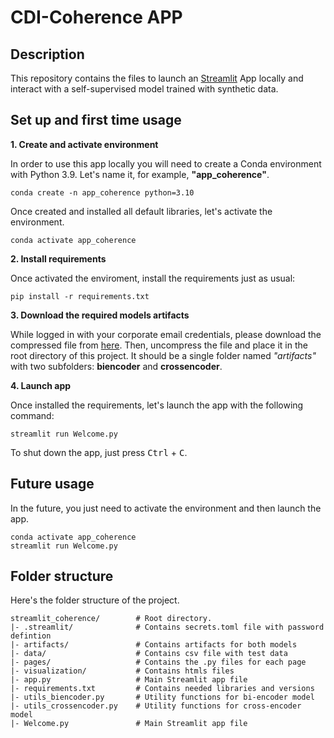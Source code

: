 # CDI-Coherence APP

## Description

This repository contains the files to launch an [Streamlit](https://streamlit.io/) App locally and interact with a self-supervised model trained with synthetic data.

## Set up and first time usage

**1. Create and activate environment**

In order to use this app locally you will need to create a Conda environment with Python 3.9. Let's name it, for example, **"app_coherence"**.

```
conda create -n app_coherence python=3.10
```

Once created and installed all default libraries, let's activate the environment.

```
conda activate app_coherence
```

**2. Install requirements**

Once activated the enviroment, install the requirements just as usual:

```
pip install -r requirements.txt
```

<!-- **X. Configure secrets file**

In the root directory, with your favorite text editor or from your IDE, create an ```/.streamlit/secrets.toml``` file and define a password on it.

For example:

```
password = "mypassword"
```

More info from the official Streamlit documentation [here](https://docs.streamlit.io/develop/api-reference/connections/secrets.toml) and [here](https://docs.streamlit.io/develop/concepts/connections/secrets-management). -->

**3. Download the required models artifacts**

While logged in with your corporate email credentials, please download the compressed file from [here](https://drive.google.com/drive/folders/1wteSsc1jlOqwLsMmaugSsmvL7U5WtB67). Then, uncompress the file and place it in the root directory of this project.
It should be a single folder named *"artifacts"* with two subfolders: **biencoder** and **crossencoder**.

**4. Launch app**

Once installed the requirements, let's launch the app with the following command:

```
streamlit run Welcome.py
```

To shut down the app, just press <kbd>Ctrl</kbd> + <kbd>C</kbd>.

## Future usage

In the future, you just need to activate the environment and then launch the app.

```
conda activate app_coherence
streamlit run Welcome.py
```


## Folder structure

Here's the folder structure of the project.

```
streamlit_coherence/        # Root directory.
|- .streamlit/              # Contains secrets.toml file with password defintion
|- artifacts/               # Contains artifacts for both models
|- data/                    # Contains csv file with test data
|- pages/                   # Contains the .py files for each page
|- visualization/           # Contains htmls files
|- app.py                   # Main Streamlit app file
|- requirements.txt         # Contains needed libraries and versions
|- utils_biencoder.py       # Utility functions for bi-encoder model
|- utils_crossencoder.py    # Utility functions for cross-encoder model
|- Welcome.py               # Main Streamlit app file
```